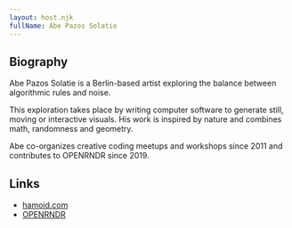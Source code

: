 ```yaml
---
layout: host.njk
fullName: Abe Pazos Solatie
---
```


## Biography

Abe Pazos Solatie is a Berlin-based artist exploring the balance between algorithmic rules and noise.

This exploration takes place by writing computer software to generate still, moving or interactive visuals.
His work is inspired by nature and combines math, randomness and geometry.

Abe co-organizes creative coding meetups and workshops since 2011 and contributes to OPENRNDR since 2019.


## Links

* [hamoid.com](https://hamoid.com/)
* [OPENRNDR](https://openrndr.org/)

